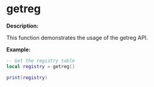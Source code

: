 # getreg

**Description:**

This function demonstrates the usage of the getreg API.

**Example:**

```lua
-- Get the registry table
local registry = getreg()

print(registry)
```
